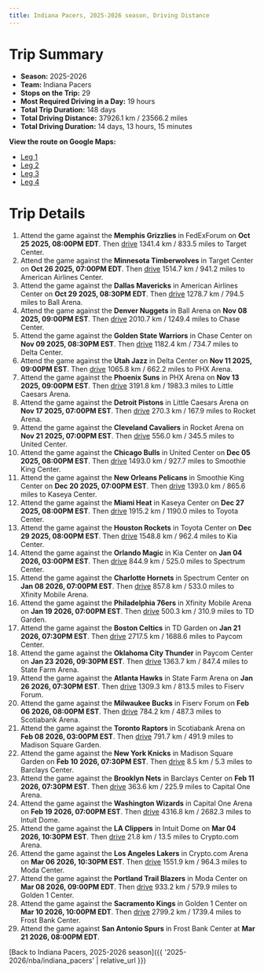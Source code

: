 ```yaml
---
title: Indiana Pacers, 2025-2026 season, Driving Distance
---
```


# Trip Summary
- **Season:** 2025-2026
- **Team:** Indiana Pacers
- **Stops on the Trip:** 29
- **Most Required Driving in a Day:** 19 hours
- **Total Trip Duration:** 148 days
- **Total Driving Distance:** 37926.1 km / 23566.2 miles
- **Total Driving Duration:** 14 days, 13 hours, 15 minutes

**View the route on Google Maps:**
- [Leg 1](https://www.google.com/maps/dir/FedExForum+Memphis+TN/Target+Center+Minneapolis+MN/American+Airlines+Center+Dallas+TX/Ball+Arena+Denver+CO/Chase+Center+San+Francisco+CA/Delta+Center+Salt+Lake+City+UT/PHX+Arena+Phoenix+AZ/Little+Caesars+Arena+Detroit+MI/Rocket+Arena+Cleveland+OH/United+Center+Chicago+IL)
- [Leg 2](https://www.google.com/maps/dir/United+Center+Chicago+IL/Smoothie+King+Center+New+Orleans+LA/Kaseya+Center+Miami+FL/Toyota+Center+Houston+TX/Kia+Center+Orlando+FL/Spectrum+Center+Charlotte+NC/Xfinity+Mobile+Arena+Philadelphia+PA/TD+Garden+Boston+MA/Paycom+Center+Oklahoma+City+OK/State+Farm+Arena+Atlanta+GA)
- [Leg 3](https://www.google.com/maps/dir/State+Farm+Arena+Atlanta+GA/Fiserv+Forum+Milwaukee+WI/Scotiabank+Arena+Toronto+ON/Madison+Square+Garden+New+York+NY/Barclays+Center+Brooklyn+NY/Capital+One+Arena+Washington+DC/Intuit+Dome+Inglewood+CA/Crypto.com+Arena+Los+Angeles+CA/Moda+Center+Portland+OR/Golden+1+Center+Sacramento+CA)
- [Leg 4](https://www.google.com/maps/dir/Golden+1+Center+Sacramento+CA/Frost+Bank+Center+San+Antonio+TX)

# Trip Details
1. Attend the game against the **Memphis Grizzlies** in FedExForum on **Oct 25 2025, 08:00PM EDT**. Then [drive](https://www.google.com/maps/dir/FedExForum+Memphis+TN/Target+Center+Minneapolis+MN) 1341.4 km / 833.5 miles to Target Center.
2. Attend the game against the **Minnesota Timberwolves** in Target Center on **Oct 26 2025, 07:00PM EDT**. Then [drive](https://www.google.com/maps/dir/Target+Center+Minneapolis+MN/American+Airlines+Center+Dallas+TX) 1514.7 km / 941.2 miles to American Airlines Center.
3. Attend the game against the **Dallas Mavericks** in American Airlines Center on **Oct 29 2025, 08:30PM EDT**. Then [drive](https://www.google.com/maps/dir/American+Airlines+Center+Dallas+TX/Ball+Arena+Denver+CO) 1278.7 km / 794.5 miles to Ball Arena.
4. Attend the game against the **Denver Nuggets** in Ball Arena on **Nov 08 2025, 09:00PM EST**. Then [drive](https://www.google.com/maps/dir/Ball+Arena+Denver+CO/Chase+Center+San+Francisco+CA) 2010.7 km / 1249.4 miles to Chase Center.
5. Attend the game against the **Golden State Warriors** in Chase Center on **Nov 09 2025, 08:30PM EST**. Then [drive](https://www.google.com/maps/dir/Chase+Center+San+Francisco+CA/Delta+Center+Salt+Lake+City+UT) 1182.4 km / 734.7 miles to Delta Center.
6. Attend the game against the **Utah Jazz** in Delta Center on **Nov 11 2025, 09:00PM EST**. Then [drive](https://www.google.com/maps/dir/Delta+Center+Salt+Lake+City+UT/PHX+Arena+Phoenix+AZ) 1065.8 km / 662.2 miles to PHX Arena.
7. Attend the game against the **Phoenix Suns** in PHX Arena on **Nov 13 2025, 09:00PM EST**. Then [drive](https://www.google.com/maps/dir/PHX+Arena+Phoenix+AZ/Little+Caesars+Arena+Detroit+MI) 3191.8 km / 1983.3 miles to Little Caesars Arena.
8. Attend the game against the **Detroit Pistons** in Little Caesars Arena on **Nov 17 2025, 07:00PM EST**. Then [drive](https://www.google.com/maps/dir/Little+Caesars+Arena+Detroit+MI/Rocket+Arena+Cleveland+OH) 270.3 km / 167.9 miles to Rocket Arena.
9. Attend the game against the **Cleveland Cavaliers** in Rocket Arena on **Nov 21 2025, 07:00PM EST**. Then [drive](https://www.google.com/maps/dir/Rocket+Arena+Cleveland+OH/United+Center+Chicago+IL) 556.0 km / 345.5 miles to United Center.
10. Attend the game against the **Chicago Bulls** in United Center on **Dec 05 2025, 08:00PM EST**. Then [drive](https://www.google.com/maps/dir/United+Center+Chicago+IL/Smoothie+King+Center+New+Orleans+LA) 1493.0 km / 927.7 miles to Smoothie King Center.
11. Attend the game against the **New Orleans Pelicans** in Smoothie King Center on **Dec 20 2025, 07:00PM EST**. Then [drive](https://www.google.com/maps/dir/Smoothie+King+Center+New+Orleans+LA/Kaseya+Center+Miami+FL) 1393.0 km / 865.6 miles to Kaseya Center.
12. Attend the game against the **Miami Heat** in Kaseya Center on **Dec 27 2025, 08:00PM EST**. Then [drive](https://www.google.com/maps/dir/Kaseya+Center+Miami+FL/Toyota+Center+Houston+TX) 1915.2 km / 1190.0 miles to Toyota Center.
13. Attend the game against the **Houston Rockets** in Toyota Center on **Dec 29 2025, 08:00PM EST**. Then [drive](https://www.google.com/maps/dir/Toyota+Center+Houston+TX/Kia+Center+Orlando+FL) 1548.8 km / 962.4 miles to Kia Center.
14. Attend the game against the **Orlando Magic** in Kia Center on **Jan 04 2026, 03:00PM EST**. Then [drive](https://www.google.com/maps/dir/Kia+Center+Orlando+FL/Spectrum+Center+Charlotte+NC) 844.9 km / 525.0 miles to Spectrum Center.
15. Attend the game against the **Charlotte Hornets** in Spectrum Center on **Jan 08 2026, 07:00PM EST**. Then [drive](https://www.google.com/maps/dir/Spectrum+Center+Charlotte+NC/Xfinity+Mobile+Arena+Philadelphia+PA) 857.8 km / 533.0 miles to Xfinity Mobile Arena.
16. Attend the game against the **Philadelphia 76ers** in Xfinity Mobile Arena on **Jan 19 2026, 07:00PM EST**. Then [drive](https://www.google.com/maps/dir/Xfinity+Mobile+Arena+Philadelphia+PA/TD+Garden+Boston+MA) 500.3 km / 310.9 miles to TD Garden.
17. Attend the game against the **Boston Celtics** in TD Garden on **Jan 21 2026, 07:30PM EST**. Then [drive](https://www.google.com/maps/dir/TD+Garden+Boston+MA/Paycom+Center+Oklahoma+City+OK) 2717.5 km / 1688.6 miles to Paycom Center.
18. Attend the game against the **Oklahoma City Thunder** in Paycom Center on **Jan 23 2026, 09:30PM EST**. Then [drive](https://www.google.com/maps/dir/Paycom+Center+Oklahoma+City+OK/State+Farm+Arena+Atlanta+GA) 1363.7 km / 847.4 miles to State Farm Arena.
19. Attend the game against the **Atlanta Hawks** in State Farm Arena on **Jan 26 2026, 07:30PM EST**. Then [drive](https://www.google.com/maps/dir/State+Farm+Arena+Atlanta+GA/Fiserv+Forum+Milwaukee+WI) 1309.3 km / 813.5 miles to Fiserv Forum.
20. Attend the game against the **Milwaukee Bucks** in Fiserv Forum on **Feb 06 2026, 08:00PM EST**. Then [drive](https://www.google.com/maps/dir/Fiserv+Forum+Milwaukee+WI/Scotiabank+Arena+Toronto+ON) 784.2 km / 487.3 miles to Scotiabank Arena.
21. Attend the game against the **Toronto Raptors** in Scotiabank Arena on **Feb 08 2026, 03:00PM EST**. Then [drive](https://www.google.com/maps/dir/Scotiabank+Arena+Toronto+ON/Madison+Square+Garden+New+York+NY) 791.7 km / 491.9 miles to Madison Square Garden.
22. Attend the game against the **New York Knicks** in Madison Square Garden on **Feb 10 2026, 07:30PM EST**. Then [drive](https://www.google.com/maps/dir/Madison+Square+Garden+New+York+NY/Barclays+Center+Brooklyn+NY) 8.5 km / 5.3 miles to Barclays Center.
23. Attend the game against the **Brooklyn Nets** in Barclays Center on **Feb 11 2026, 07:30PM EST**. Then [drive](https://www.google.com/maps/dir/Barclays+Center+Brooklyn+NY/Capital+One+Arena+Washington+DC) 363.6 km / 225.9 miles to Capital One Arena.
24. Attend the game against the **Washington Wizards** in Capital One Arena on **Feb 19 2026, 07:00PM EST**. Then [drive](https://www.google.com/maps/dir/Capital+One+Arena+Washington+DC/Intuit+Dome+Inglewood+CA) 4316.8 km / 2682.3 miles to Intuit Dome.
25. Attend the game against the **LA Clippers** in Intuit Dome on **Mar 04 2026, 10:30PM EST**. Then [drive](https://www.google.com/maps/dir/Intuit+Dome+Inglewood+CA/Crypto.com+Arena+Los+Angeles+CA) 21.8 km / 13.5 miles to Crypto.com Arena.
26. Attend the game against the **Los Angeles Lakers** in Crypto.com Arena on **Mar 06 2026, 10:30PM EST**. Then [drive](https://www.google.com/maps/dir/Crypto.com+Arena+Los+Angeles+CA/Moda+Center+Portland+OR) 1551.9 km / 964.3 miles to Moda Center.
27. Attend the game against the **Portland Trail Blazers** in Moda Center on **Mar 08 2026, 09:00PM EDT**. Then [drive](https://www.google.com/maps/dir/Moda+Center+Portland+OR/Golden+1+Center+Sacramento+CA) 933.2 km / 579.9 miles to Golden 1 Center.
28. Attend the game against the **Sacramento Kings** in Golden 1 Center on **Mar 10 2026, 10:00PM EDT**. Then [drive](https://www.google.com/maps/dir/Golden+1+Center+Sacramento+CA/Frost+Bank+Center+San+Antonio+TX) 2799.2 km / 1739.4 miles to Frost Bank Center.
29. Attend the game against **San Antonio Spurs** in Frost Bank Center at **Mar 21 2026, 08:00PM EDT**.

[Back to Indiana Pacers, 2025-2026 season]({{ '2025-2026/nba/indiana_pacers' | relative_url }})
